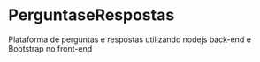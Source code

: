 # PerguntaseRespostas
Plataforma de perguntas e respostas utilizando nodejs back-end e Bootstrap no front-end
